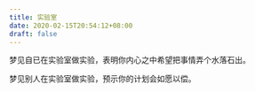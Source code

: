 ```yaml
---
title: 实验室
date: 2020-02-15T20:54:12+08:00
draft: false
---
```


梦见自已在实验室做实验，表明你内心之中希望把事情弄个水落石出。



梦见别人在实验室做实验，预示你的计划会如愿以偿。

